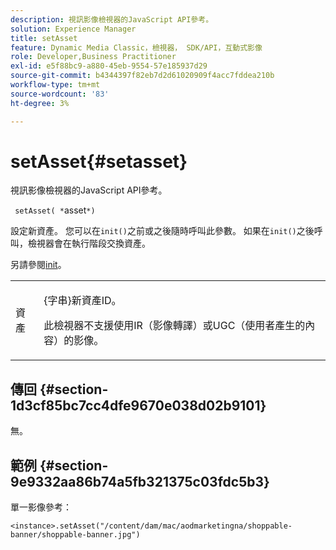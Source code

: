 ```yaml
---
description: 視訊影像檢視器的JavaScript API參考。
solution: Experience Manager
title: setAsset
feature: Dynamic Media Classic，檢視器， SDK/API，互動式影像
role: Developer,Business Practitioner
exl-id: e5f88bc9-a880-45eb-9554-57e185937d29
source-git-commit: b4344397f82eb7d2d61020909f4acc7fddea210b
workflow-type: tm+mt
source-wordcount: '83'
ht-degree: 3%

---
```


# setAsset{#setasset}

視訊影像檢視器的JavaScript API參考。

` setAsset( *`asset`*)`

設定新資產。 您可以在`init()`之前或之後隨時呼叫此參數。 如果在`init()`之後呼叫，檢視器會在執行階段交換資產。

另請參閱[init](../../../c-html5-aem-asset-viewers/c-html5-aem-interactive-images/c-html5-aem-interactive-image-javascriptapiref/r-html5-aem-int-image-viewer-javascriptapiref-init.md#reference-aee94dd92a28410784f7a1792e28683b)。

<table id="table_896DFF34A68A403DB93A6D597461A573"> 
 <tbody> 
  <tr> 
   <td colname="col1"> <p> <span class="codeph"> <span class="varname"> 資產</span> </span> </p> </td> 
   <td colname="col2"> <p>{<span class="codeph">字串</span>}新資產ID。 </p> <p>此檢視器不支援使用IR（影像轉譯）或UGC（使用者產生的內容）的影像。 </p> </td> 
  </tr> 
 </tbody> 
</table>

## 傳回 {#section-1d3cf85bc7cc4dfe9670e038d02b9101}

無。

## 範例 {#section-9e9332aa86b74a5fb321375c03fdc5b3}

單一影像參考：

```
<instance>.setAsset("/content/dam/mac/aodmarketingna/shoppable-banner/shoppable-banner.jpg")
```
